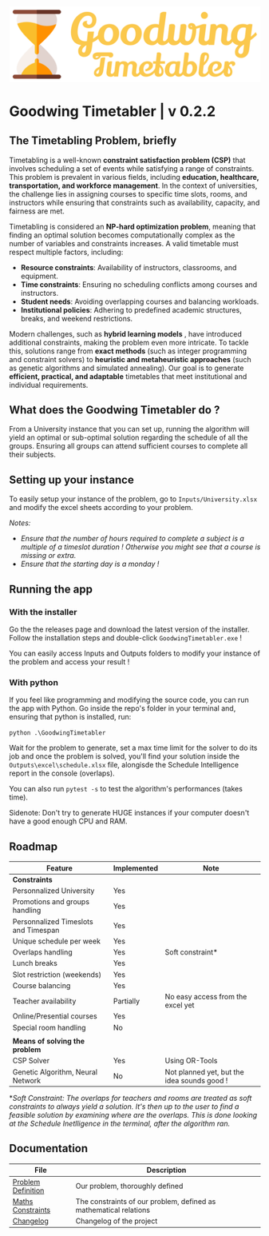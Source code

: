 ![Logo](./Images/Logos/Logo_v1_blanc.png)
 
# Goodwing Timetabler | v 0.2.2

## The Timetabling Problem, briefly

Timetabling is a well-known **constraint satisfaction problem (CSP)** that involves scheduling a set of events while satisfying a range of constraints. This problem is prevalent in various fields, including **education, healthcare, transportation, and workforce management**. In the context of universities, the challenge lies in assigning courses to specific time slots, rooms, and instructors while ensuring that constraints such as availability, capacity, and fairness are met.  

Timetabling is considered an **NP-hard optimization problem**, meaning that finding an optimal solution becomes computationally complex as the number of variables and constraints increases. A valid timetable must respect multiple factors, including:  

- **Resource constraints**: Availability of instructors, classrooms, and equipment.  
- **Time constraints**: Ensuring no scheduling conflicts among courses and instructors.  
- **Student needs**: Avoiding overlapping courses and balancing workloads.  
- **Institutional policies**: Adhering to predefined academic structures, breaks, and weekend restrictions.  

Modern challenges, such as **hybrid learning models** , have introduced additional constraints, making the problem even more intricate. To tackle this, solutions range from **exact methods** (such as integer programming and constraint solvers) to **heuristic and metaheuristic approaches** (such as genetic algorithms and simulated annealing). Our goal is to generate **efficient, practical, and adaptable** timetables that meet institutional and individual requirements.

## What does the Goodwing Timetabler do ?

From a University instance that you can set up, running the algorithm will yield an optimal or sub-optimal solution regarding the schedule of all the groups. Ensuring all groups can attend sufficient courses to complete all their subjects.

## Setting up your instance

To easily setup your instance of the problem, go to `Inputs/University.xlsx` and modify the excel sheets according to your problem.

*Notes:* 
- *Ensure that the number of hours required to complete a subject is a multiple of a timeslot duration ! Otherwise you might see that a course is missing or extra.*
- *Ensure that the starting day is a monday !*

## Running the app

### With the installer

Go the the releases page and download the latest version of the installer. Follow the installation steps and double-click `GoodwingTimetabler.exe` !

You can easily access Inputs and Outputs folders to modify your instance of the problem and access your result ! 

### With python

If you feel like programming and modifying the source code, you can run the app with Python. Go inside the repo's folder in your terminal and, ensuring that python is installed, run:

`python .\GoodwingTimetabler`

Wait for the problem to generate, set a max time limit for the solver to do its job and once the problem is solved, you'll find your solution inside the `Outputs\excel\schedule.xlsx` file, alongisde the Schedule Intelligence report in the console (overlaps).

You can also run `pytest -s` to test the algorithm's performances (takes time).

Sidenote: Don't try to generate HUGE instances if your computer doesn't have a good enough CPU and RAM.

## Roadmap
| Feature                                   | Implemented | Note                    |
|-------------------------------------------|-------------|-------------------------|
| **Constraints**                           |             | |
| Personnalized University                  | Yes         | |
| Promotions and groups handling            | Yes         | |
| Personnalized Timeslots and Timespan      | Yes         | |
| Unique schedule per week                  | Yes         | |
| Overlaps handling                         | Yes         | Soft constraint* |
| Lunch breaks                              | Yes         | |
| Slot restriction (weekends)               | Yes         | |
| Course balancing                          | Yes         | |
| Teacher availability                      | Partially   | No easy access from the excel yet |
| Online/Presential courses                 | Yes         | |
| Special room handling                     | No          | |
|                                           |             | |
| **Means of solving the problem**          |             | |
| CSP Solver                                | Yes         | Using OR-Tools  |
| Genetic Algorithm, Neural Network         | No          | Not planned yet, but the idea sounds good !|

**Soft Constraint: The overlaps for teachers and rooms are treated as soft constraints to always yield a solution. It's then up to the user to find a feasible solution by examining where are the overlaps. This is done looking at the Schedule Inetlligence in the terminal, after the algorithm ran.*

## Documentation

| File           | Description                      |
|------------------|----------------------------------|
| [Problem Definition](Problem_Definition.md) | Our problem, thoroughly defined |
| [Maths Constraints](Constraints_Maths.md) | The constraints of our problem, defined as mathematical relations |
| [Changelog](Changelog.md) | Changelog of the project |
